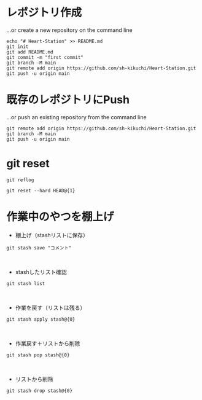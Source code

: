 

# レポジトリ作成
…or create a new repository on the command line
```git
echo "# Heart-Station" >> README.md
git init
git add README.md
git commit -m "first commit"
git branch -M main
git remote add origin https://github.com/sh-kikuchi/Heart-Station.git
git push -u origin main
```

# 既存のレポジトリにPush
…or push an existing repository from the command line
```git
git remote add origin https://github.com/sh-kikuchi/Heart-Station.git
git branch -M main
git push -u origin main
```

# git reset

```git
git reflog
```

```git
git reset --hard HEAD@{1}
```

# 作業中のやつを棚上げ

- 棚上げ（stashリストに保存）
```git
git stash save "コメント"
```
<br>

- stashしたリスト確認
```git
git stash list
```
<br>

- 作業を戻す（リストは残る）
```git
git stash apply stash@{0}
```

<br>

- 作業戻す＋リストから削除
```git
git stash pop stash@{0}
```

<br>

- リストから削除
```git
git stash drop stash@{0}
```
